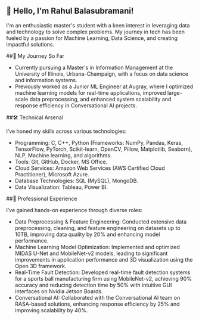 ## 👋 Hello, I'm Rahul Balasubramani!
I'm an enthusiastic master's student with a keen interest in leveraging data and technology to solve complex problems. My journey in tech has been fueled by a passion for Machine Learning, Data Science, and creating impactful solutions.

##🚀 My Journey So Far

- Currently pursuing a Master's in Information Management at the University of Illinois, Urbana-Champaign, with a focus on data science and information systems.
- Previously worked as a Junior ML Engineer at Augray, where I optimized machine learning models for real-time applications, improved large-scale data preprocessing, and enhanced system scalability and response efficiency in Conversational AI projects.

##🛠 Technical Arsenal

I’ve honed my skills across various technologies:
- Programming: C, C++, Python (Frameworks: NumPy, Pandas, Keras, TensorFlow, PyTorch, Scikit-learn, OpenCV, Pillow, Matplotlib, Seaborn), NLP, Machine learning, and algorithms.
- Tools: Git, GitHub, Docker, MS Office.
- Cloud Services: Amazon Web Services (AWS Certified Cloud Practitioner), Microsoft Azure.
- Database Technologies: SQL (MySQL), MongoDB.
- Data Visualization: Tableau, Power BI.

##💼 Professional Experience

I’ve gained hands-on experience through diverse roles:
- Data Preprocessing & Feature Engineering: Conducted extensive data preprocessing, cleaning, and feature engineering on datasets up to 10TB, improving data quality by 20% and enhancing model performance.
- Machine Learning Model Optimization: Implemented and optimized MIDAS U-Net and MobileNet-v2 models, leading to significant improvements in application performance and 3D visualization using the Open 3D framework.
- Real-Time Fault Detection: Developed real-time fault detection systems for a sports ball manufacturing firm using MobileNet-v2, achieving 90% accuracy and reducing detection time by 50% with intuitive GUI interfaces on Nvidia Jetson Boards.
- Conversational AI: Collaborated with the Conversational AI team on RASA-based solutions, enhancing response efficiency by 25% and improving scalability by 40%.






<!--
**rahulb0206/rahulb0206** is a ✨ _special_ ✨ repository because its `README.md` (this file) appears on your GitHub profile.

Here are some ideas to get you started:

- 🔭 I’m currently working on ...
- 🌱 I’m currently learning ...
- 👯 I’m looking to collaborate on ...
- 🤔 I’m looking for help with ...
- 💬 Ask me about ...
- 📫 How to reach me: ...
- 😄 Pronouns: ...
- ⚡ Fun fact: ...
-->
